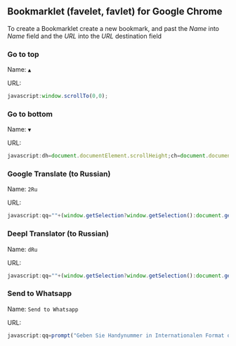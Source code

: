 ## Bookmarklet (favelet, favlet) for Google Chrome

To create a Bookmarklet create a new bookmark, and past the *Name* into *Name* field and the *URL* into the *URL* destination field

### Go to top

Name: `▲`

URL:

```javascript
javascript:window.scrollTo(0,0);
```

### Go to bottom

Name: `▼`

URL:

```javascript
javascript:dh=document.documentElement.scrollHeight;ch=document.documentElement.clientHeight;if(dh>ch){moveme=dh-ch;window.scrollTo(0,moveme);}
```

### Google Translate (to Russian)

Name: `2Ru`

URL:

```javascript
javascript:qq=""+(window.getSelection?window.getSelection():document.getSelection?document.getSelection():document.selection.createRange().text);if(!qq)qq=location.href/*prompt("Sie haben nichts ausgewählt. Geben Sie bitte einen Suchbegriff ein:","")*/;if(qq!=null)(qq.substr(0,4)=="http"?window.open("https://translate.google.de/translate?sl=auto&tl=ru&js=y&prev=_t&hl=ru&ie=UTF-8&u="+encodeURIComponent(qq),""):window.open("https://translate.google.de/?sl=auto&tl=ru&op=translate&hl=ru&text="+encodeURIComponent(qq),""));void 0;
```

### Deepl Translator (to Russian)

Name: `dRu`

URL:

```javascript
javascript:qq=""+(window.getSelection?window.getSelection():document.getSelection?document.getSelection():document.selection.createRange().text);if(!qq)qq=prompt("Sie haben nichts ausgewählt. Geben Sie bitte einen Suchbegriff ein:","");window.open("https://www.deepl.com/translator#a/ru/"+encodeURIComponent(qq),"");void 0;
```

### Send to Whatsapp

Name: `Send to Whatsapp`

URL:

```javascript
javascript:qq=prompt("Geben Sie Handynummer in Internationalen Format ohne + Symbol. Zum Beispiel 4917612345678:","");if(qq!=null)(window.open(encodeURI("https://web.whatsapp.com/send?phone="+qq),""));void 0;
```

